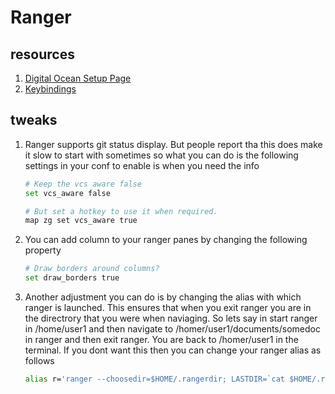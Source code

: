 # Ranger

## resources

1. [Digital Ocean Setup Page](https://www.digitalocean.com/community/tutorials/installing-and-using-ranger-a-terminal-file-manager-on-a-ubuntu-vps)
2. [Keybindings](http://dquinton.github.io/debian-install/files/ranger-keybinds_quinton.pdf)

## tweaks

1. Ranger supports git status display. But people report tha this does make it slow to start with sometimes so what you can do is the following settings in your conf to enable is when you need the info

   ```bash
   # Keep the vcs aware false
   set vcs_aware false
   
   # But set a hotkey to use it when required.
   map zg set vcs_aware true
   ```

2. You can add column to your ranger panes by changing the following property

    ```bash
    # Draw borders around columns?
    set draw_borders true
    ```
    

3. Another adjustment you can do is by changing the alias with which ranger is launched. This ensures that when you exit ranger you are in the directrory that you were when naviaging. So lets say in start ranger in /home/user1 and then navigate to /homer/user1/documents/somedoc in ranger and then exit ranger. You are back to /homer/user1 in the terminal. If you dont want this then you can change your ranger alias as follows

   ```bash
   alias r='ranger --choosedir=$HOME/.rangerdir; LASTDIR=`cat $HOME/.rangerdir`; cd "$LASTDIR"'
   ```

   